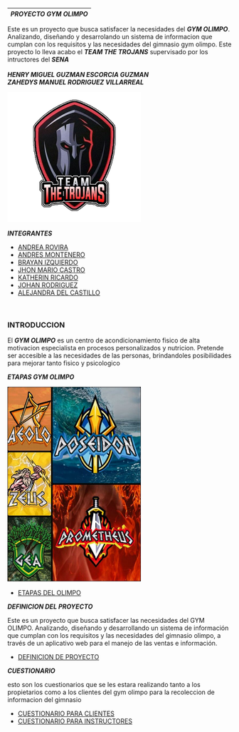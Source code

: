 | ***PROYECTO GYM OLIMPO*** |
| ------------------------- |

Este es un proyecto que busca satisfacer la necesidades del ***GYM OLIMPO***. Analizando, diseñando y desarrolando
un sistema de informacion que cumplan con los requisitos y las necesidades del gimnasio gym olimpo. Este proyecto lo lleva
acabo el ***TEAM THE TROJANS*** supervisado por los intructores del ***SENA*** <br>
<br>
***HENRY MIGUEL GUZMAN ESCORCIA GUZMAN***<br>
***ZAHEDYS MANUEL RODRIGUEZ VILLARREAL***<br>

<img src="olimpo/img-del-proyecto/LOGO.png" width="300"><br>

***INTEGRANTES***

- [ANDREA ROVIRA](hojas-de-vidas/hdv-andrea-rovira.md)
- [ANDRES MONTENERO](hojas-de-vidas/hdv-andres-montenegro.md)
- [BRAYAN IZQUIERDO](hojas-de-vidas/hdv-brayan-izquierdo.md)
- [JHON MARIO CASTRO](hojas-de-vidas/hdv-johan-rodriguez.md)
- [KATHERIN RICARDO](hojas-de-vidas/hdv-katherin-ricardo.md)
- [JOHAN RODRIGUEZ](hojas-de-vidas/hdv-johan-rodriguez.md)
- [ALEJANDRA DEL CASTILLO](hojas-de-vidas/hdv-alejandra-delcastillo.md)
<br>

### INTRODUCCION

El ***GYM OLIMPO*** es un centro de acondicionamiento fisico de alta motivacion especialista en procesos personalizados y nutricion.
Pretende ser accesible a las necesidades de las personas, brindandoles posibilidades para mejorar tanto fisico y psicologico
<br>

***ETAPAS GYM OLIMPO***<br>

   <img src="olimpo/img-del-proyecto/collage-olimpo.jpg" width="300"><br>

- [ETAPAS DEL OLIMPO](olimpo/ETAPAS-DE-OLIMPO.md)

***DEFINICION DEL PROYECTO***

Este es un proyecto que busca satisfacer las necesidades del GYM OLIMPO. Analizando, diseñando y desarrollando un sistema de información que cumplan con los requisitos y las necesidades del gimnasio olimpo, a través de un aplicativo web para el manejo de las ventas e información.

- [DEFINICION DE PROYECTO](olimpo/definicion-de-proyecto/definicio-de-proyecto.md)

***CUESTIONARIO***<br>

esto son los cuestionarios que se les estara realizando tanto a los propietarios como a los clientes del gym olimpo para la recoleccion de informacion del gimnasio<br>

- [CUESTIONARIO PARA CLIENTES](olimpo/cuestionario/formulario-clientes.md)
- [CUESTIONARIO PARA INSTRUCTORES](olimpo/cuestionario/formulario-instructor.md)
